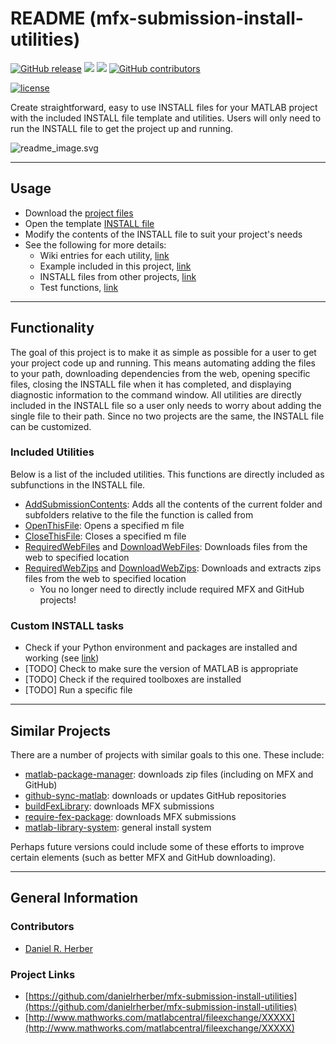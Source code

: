 # README (mfx-submission-install-utilities)

[![GitHub release](https://img.shields.io/github/release/danielrherber/mfx-submission-install-utilities.svg)](https://github.com/danielrherber/mfx-submission-install-utilities/releases/latest)
[![](https://img.shields.io/badge/language-matlab-EF963C.svg)](https://www.mathworks.com/products/matlab.html)
[![](https://img.shields.io/github/issues-raw/danielrherber/mfx-submission-install-utilities.svg)](https://github.com/danielrherber/mfx-submission-install-utilities/issues)
[![GitHub contributors](https://img.shields.io/github/contributors/danielrherber/mfx-submission-install-utilities.svg)](https://github.com/danielrherber/mfx-submission-install-utilities/graphs/contributors)

[![license](https://img.shields.io/github/license/danielrherber/mfx-submission-install-utilities.svg)](https://github.com/danielrherber/mfx-submission-install-utilities/blob/master/License)

Create straightforward, easy to use INSTALL files for your MATLAB project with the included INSTALL file template and utilities. Users will only need to run the INSTALL file to get the project up and running.

![readme_image.svg](http://www.danielherber.com/img/projects/mfx-submission-install-utilities/readme_image.svg)

---
## Usage
- Download the [project files](https://github.com/danielrherber/mfx-submission-install-utilities/archive/master.zip)
- Open the template [INSTALL file](src/INSTALL_Submission.m)
- Modify the contents of the INSTALL file to suit your project's needs
- See the following for more details:
	- Wiki entries for each utility, [link](https://github.com/danielrherber/mfx-submission-install-utilities/wiki)
	- Example included in this project, [link](examples/example1/INSTALL_Example1.m)
	- INSTALL files from other projects, [link](examples/examples.md)
	- Test functions, [link](tests)

---
## Functionality
The goal of this project is to make it as simple as possible for a user to get your project code up and running. This means automating adding the files to your path, downloading dependencies from the web, opening specific files, closing the INSTALL file when it has completed, and displaying diagnostic information to the command window. All utilities are directly included in the INSTALL file so a user only needs to worry about adding the single file to their path. Since no two projects are the same, the INSTALL file can be customized.

### Included Utilities
Below is a list of the included utilities. This functions are directly included as subfunctions in the INSTALL file.
- [AddSubmissionContents](src/funcs/AddSubmissionContents.m): Adds all the contents of the current folder and subfolders relative to the file the function is called from
- [OpenThisFile](src/funcs/OpenThisFile.m): Opens a specified m file
- [CloseThisFile](src/funcs/CloseThisFile.m): Closes a specified m file
- [RequiredWebFiles](src/funcs/RequiredWebFiles.m) and [DownloadWebFiles](src/funcs/DownloadWebFiles.m): Downloads files from the web to specified location
- [RequiredWebZips](src/funcs/RequiredWebZips.m) and [DownloadWebZips](src/funcs/DownloadWebZips.m): Downloads and extracts zips files from the web to specified location
	- You no longer need to directly include required MFX and GitHub projects!

### Custom INSTALL tasks

- Check if your Python environment and packages are installed and working (see [link](https://github.com/danielrherber/pm-architectures-project/blob/master/INSTALL_PM_Architectures_Project.m))
- [TODO] Check to make sure the version of MATLAB is appropriate
- [TODO] Check if the required toolboxes are installed
- [TODO] Run a specific file

---
## Similar Projects

There are a number of projects with similar goals to this one. These include:
- [matlab-package-manager](https://github.com/mobeets/mpm): downloads zip files (including on MFX and GitHub)
- [github-sync-matlab](https://github.com/drbenvincent/github-sync-matlab): downloads or updates GitHub repositories
- [buildFexLibrary](https://github.com/sky-s/buildFexLibrary): downloads MFX submissions
- [require-fex-package](https://www.mathworks.com/matlabcentral/fileexchange/31069): downloads MFX submissions
- [matlab-library-system](https://github.com/tiborsimon/matlab-library-system): general install system

Perhaps future versions could include some of these efforts to improve certain elements (such as better MFX and GitHub downloading).

---
## General Information

### Contributors
- [Daniel R. Herber](https://github.com/danielrherber)

### Project Links
- [https://github.com/danielrherber/mfx-submission-install-utilities](https://github.com/danielrherber/mfx-submission-install-utilities)
- [http://www.mathworks.com/matlabcentral/fileexchange/XXXXX](http://www.mathworks.com/matlabcentral/fileexchange/XXXXX)